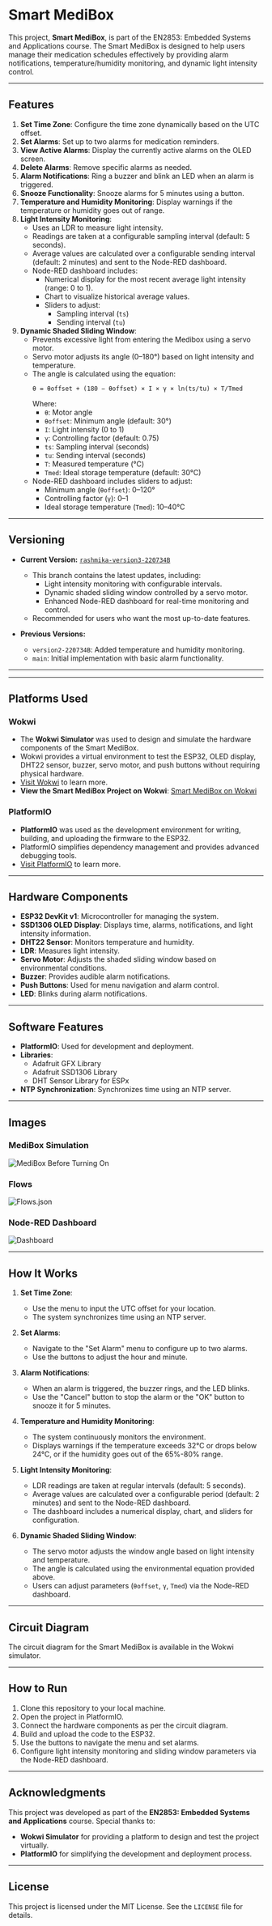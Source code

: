 # Smart MediBox

This project, **Smart MediBox**, is part of the EN2853: Embedded Systems and Applications course. The Smart MediBox is designed to help users manage their medication schedules effectively by providing alarm notifications, temperature/humidity monitoring, and dynamic light intensity control.

---

## Features

1. **Set Time Zone**: Configure the time zone dynamically based on the UTC offset.
2. **Set Alarms**: Set up to two alarms for medication reminders.
3. **View Active Alarms**: Display the currently active alarms on the OLED screen.
4. **Delete Alarms**: Remove specific alarms as needed.
5. **Alarm Notifications**: Ring a buzzer and blink an LED when an alarm is triggered.
6. **Snooze Functionality**: Snooze alarms for 5 minutes using a button.
7. **Temperature and Humidity Monitoring**: Display warnings if the temperature or humidity goes out of range.
8. **Light Intensity Monitoring**:
   - Uses an LDR to measure light intensity.
   - Readings are taken at a configurable sampling interval (default: 5 seconds).
   - Average values are calculated over a configurable sending interval (default: 2 minutes) and sent to the Node-RED dashboard.
   - Node-RED dashboard includes:
     - Numerical display for the most recent average light intensity (range: 0 to 1).
     - Chart to visualize historical average values.
     - Sliders to adjust:
       - Sampling interval (`ts`)
       - Sending interval (`tu`)
9. **Dynamic Shaded Sliding Window**:
   - Prevents excessive light from entering the Medibox using a servo motor.
   - Servo motor adjusts its angle (0–180°) based on light intensity and temperature.
   - The angle is calculated using the equation:
     ```
     θ = θoffset + (180 − θoffset) × I × γ × ln(ts/tu) × T/Tmed
     ```
     Where:
     - `θ`: Motor angle
     - `θoffset`: Minimum angle (default: 30°)
     - `I`: Light intensity (0 to 1)
     - `γ`: Controlling factor (default: 0.75)
     - `ts`: Sampling interval (seconds)
     - `tu`: Sending interval (seconds)
     - `T`: Measured temperature (°C)
     - `Tmed`: Ideal storage temperature (default: 30°C)
   - Node-RED dashboard includes sliders to adjust:
     - Minimum angle (`θoffset`): 0–120°
     - Controlling factor (`γ`): 0–1
     - Ideal storage temperature (`Tmed`): 10–40°C

---

## Versioning

- **Current Version:** [`rashmika-version3-220734B`](https://github.com/rashmikanaveen/MediBox_220734B/tree/rashmika-version3-220734B)
  - This branch contains the latest updates, including:
    - Light intensity monitoring with configurable intervals.
    - Dynamic shaded sliding window controlled by a servo motor.
    - Enhanced Node-RED dashboard for real-time monitoring and control.
  - Recommended for users who want the most up-to-date features.

- **Previous Versions:**
  - `version2-220734B`: Added temperature and humidity monitoring.
  - `main`: Initial implementation with basic alarm functionality.

---

---

## Platforms Used

### Wokwi
- The **Wokwi Simulator** was used to design and simulate the hardware components of the Smart MediBox.
- Wokwi provides a virtual environment to test the ESP32, OLED display, DHT22 sensor, buzzer, servo motor, and push buttons without requiring physical hardware.
- [Visit Wokwi](https://wokwi.com/) to learn more.
- **View the Smart MediBox Project on Wokwi**: [Smart MediBox on Wokwi](https://wokwi.com/projects/426657665966733313)

### PlatformIO
- **PlatformIO** was used as the development environment for writing, building, and uploading the firmware to the ESP32.
- PlatformIO simplifies dependency management and provides advanced debugging tools.
- [Visit PlatformIO](https://platformio.org/) to learn more.

---

## Hardware Components

- **ESP32 DevKit v1**: Microcontroller for managing the system.
- **SSD1306 OLED Display**: Displays time, alarms, notifications, and light intensity information.
- **DHT22 Sensor**: Monitors temperature and humidity.
- **LDR**: Measures light intensity.
- **Servo Motor**: Adjusts the shaded sliding window based on environmental conditions.
- **Buzzer**: Provides audible alarm notifications.
- **Push Buttons**: Used for menu navigation and alarm control.
- **LED**: Blinks during alarm notifications.

---

## Software Features

- **PlatformIO**: Used for development and deployment.
- **Libraries**:
  - Adafruit GFX Library
  - Adafruit SSD1306 Library
  - DHT Sensor Library for ESPx
- **NTP Synchronization**: Synchronizes time using an NTP server.

---

## Images

### MediBox Simulation
![MediBox Before Turning On](assets/MediBoxBeforeOn.png)

### Flows
![Flows.json](assets/Flows.png)

### Node-RED Dashboard
![Dashboard](assets/Dashboard.png)

---

## How It Works

1. **Set Time Zone**:
   - Use the menu to input the UTC offset for your location.
   - The system synchronizes time using an NTP server.

2. **Set Alarms**:
   - Navigate to the "Set Alarm" menu to configure up to two alarms.
   - Use the buttons to adjust the hour and minute.

3. **Alarm Notifications**:
   - When an alarm is triggered, the buzzer rings, and the LED blinks.
   - Use the "Cancel" button to stop the alarm or the "OK" button to snooze it for 5 minutes.

4. **Temperature and Humidity Monitoring**:
   - The system continuously monitors the environment.
   - Displays warnings if the temperature exceeds 32°C or drops below 24°C, or if the humidity goes out of the 65%-80% range.

5. **Light Intensity Monitoring**:
   - LDR readings are taken at regular intervals (default: 5 seconds).
   - Average values are calculated over a configurable period (default: 2 minutes) and sent to the Node-RED dashboard.
   - The dashboard includes a numerical display, chart, and sliders for configuration.

6. **Dynamic Shaded Sliding Window**:
   - The servo motor adjusts the window angle based on light intensity and temperature.
   - The angle is calculated using the environmental equation provided above.
   - Users can adjust parameters (`θoffset`, `γ`, `Tmed`) via the Node-RED dashboard.

---

## Circuit Diagram

The circuit diagram for the Smart MediBox is available in the Wokwi simulator.

---

## How to Run

1. Clone this repository to your local machine.
2. Open the project in PlatformIO.
3. Connect the hardware components as per the circuit diagram.
4. Build and upload the code to the ESP32.
5. Use the buttons to navigate the menu and set alarms.
6. Configure light intensity monitoring and sliding window parameters via the Node-RED dashboard.

---

## Acknowledgments

This project was developed as part of the **EN2853: Embedded Systems and Applications** course. Special thanks to:
- **Wokwi Simulator** for providing a platform to design and test the project virtually.
- **PlatformIO** for simplifying the development and deployment process.

---

## License

This project is licensed under the MIT License. See the `LICENSE` file for details.